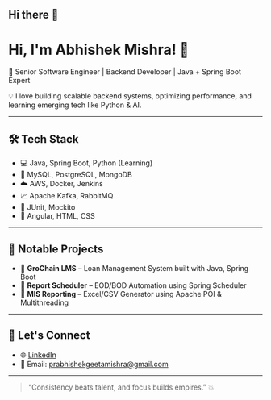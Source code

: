 ## Hi there 👋

# Hi, I'm Abhishek Mishra! 👋

🚀 Senior Software Engineer | Backend Developer | Java + Spring Boot Expert

💡 I love building scalable backend systems, optimizing performance, and learning emerging tech like Python & AI.

---

## 🛠️ Tech Stack
- 💻 Java, Spring Boot, Python (Learning)
- 🧰 MySQL, PostgreSQL, MongoDB
- ☁️ AWS, Docker, Jenkins
- 📈 Apache Kafka, RabbitMQ
- 🧪 JUnit, Mockito
- 🎨 Angular, HTML, CSS

---

## 📂 Notable Projects

- 🔹 **GroChain LMS** – Loan Management System built with Java, Spring Boot
- 🔹 **Report Scheduler** – EOD/BOD Automation using Spring Scheduler
- 🔹 **MIS Reporting** – Excel/CSV Generator using Apache POI & Multithreading

---

## 🤝 Let's Connect

- 🌐 [LinkedIn]([https://www.linkedin.com/in/abhishek-mishra-b8693a214/])
- 📧 Email: prabhishekgeetamishra@gmail.com

---

> “Consistency beats talent, and focus builds empires.” 💥

